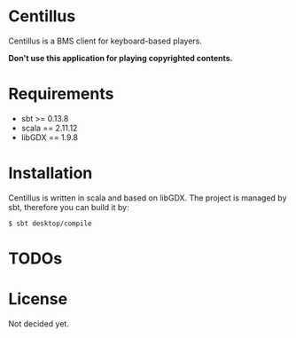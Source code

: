 Centillus
============================================================

Centillus is a BMS client for keyboard-based players.

**Don't use this application for playing copyrighted contents.**

# Requirements

* sbt >= 0.13.8
* scala == 2.11.12
* libGDX == 1.9.8

# Installation

Centillus is written in scala and based on libGDX.
The project is managed by sbt, therefore you can build it by:
```
$ sbt desktop/compile
```

# TODOs

# License

Not decided yet.
